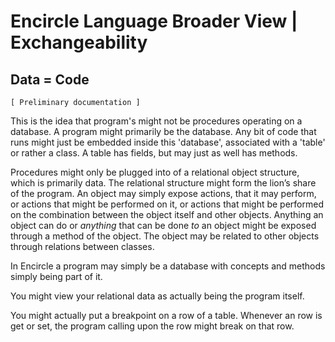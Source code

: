 ﻿Encircle Language Broader View | Exchangeability
================================================

Data = Code
-----------

`[ Preliminary documentation ]`

This is the idea that program's might not be procedures operating on a database. A program might primarily be the database. Any bit of code that runs might just be embedded inside this 'database', associated with a 'table' or rather a class. A table has fields, but may just as well has methods.

Procedures might only be plugged into of a relational object structure, which is primarily data. The relational structure might form the lion’s share of the program. An object may simply expose actions, that it may perform, or actions that might be performed on it, or actions that might be performed on the combination between the object itself and other objects. Anything an object can do or *anything*  that can be done *to*  an object might be exposed through a method of the object. The object may be related to other objects through relations between classes.

In Encircle a program may simply be a database with concepts and methods simply being part of it.

You might view your relational data as actually being the program itself.

You might actually put a breakpoint on a row of a table. Whenever an row is get or set, the program calling upon the row might break on that row.